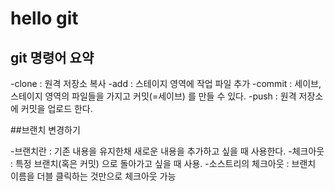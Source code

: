 # hello git

## git 명령어 요약

-clone : 원격 저장소 복사
-add : 스테이지 영역에 작업 파일 추가
-commit : 세이브, 스테이지 영역의 파일들을 가지고 커밋(=세이브) 를 만들 수 있다.
-push : 원격 저장소에 커밋을 업로드 한다.

##브랜치 변경하기

-브랜치란 : 기존 내용을 유지한채 새로운 내용을 추가하고 싶을 때 사용한다.
-체크아웃 : 특정 브랜치(혹은 커밋) 으로 돌아가고 싶을 때 사용.
-소스트리의 체크아웃 : 브랜치 이름을 더블 클릭하는 것만으로 체크아웃 가능